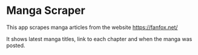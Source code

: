 # Manga Scraper

This app scrapes manga articles from the website https://fanfox.net/

It shows latest manga titles, link to each chapter and when the manga was posted.
